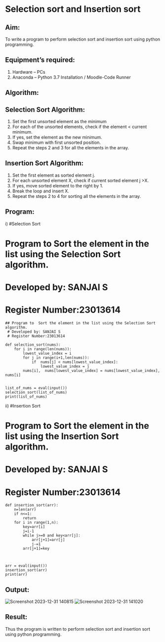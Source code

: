 # Selection sort and Insertion sort
## Aim:
To write a program to perform selection sort and insertion sort using python programming.
## Equipment’s required:
1.	Hardware – PCs
2.	Anaconda – Python 3.7 Installation / Moodle-Code Runner
## Algorithm:
## Selection Sort Algorithm:
1.	Set the first unsorted element as the minimum
2.	For each of the unsorted elements, check if the element < current minimum.
3.	If yes, set the element as the new minimum.
4.	Swap minimum with first unsorted position.
5.	Repeat the steps 2 and 3 for all the elements in the array.
## Insertion Sort Algorithm:
1.	Set the first element as sorted element j.
2.	For each unsorted element X, check if current sorted element j >X.
3.	If yes, move sorted element to the right by 1.
4.	Break the loop and insert X.
5.	Repeat the steps 2 to 4 for sorting all the elements in the array.
## Program:
i)	#Selection Sort
 # Program to  Sort the element in the list using the Selection Sort algorithm.
 # Developed by: SANJAI S
 # Register Number:23013614
```
## Program to  Sort the element in the list using the Selection Sort algorithm.
 # Developed by: SANJAI S
 # Register Number:23013614

def selection_sort(nums):
    for i in range(len(nums)):
        lowest_value_index = i
        for j in range(i+1,len(nums)):
            if  nums[j] < nums[lowest_value_index]:
                lowest_value_index = j
        nums[i],  nums[lowest_value_index] = nums[lowest_value_index], nums[i]        
        

list_of_nums = eval(input())
selection_sort(list_of_nums)
print(list_of_nums)
```
ii)	#Insertion Sort
 # Program to  Sort the element in the list using the Insertion Sort algorithm.
 # Developed by: SANJAI S
 # Register Number:23013614
```
def insertion_sort(arr):
    n=len(arr)
    if n<=1:
        return
    for i in range(1,n):
        key=arr[i]
        j=i-1
        while j>=0 and key<arr[j]:
            arr[j+1]=arr[j]
            j-=1
        arr[j+1]=key
    
    
    
arr = eval(input())
insertion_sort(arr)
print(arr)
```

## Output:
![Screenshot 2023-12-31 140815](https://github.com/Sanjaichitra/Sorting-Algorithm/assets/144870518/4ffe7515-1e4d-4b28-941b-cd73bca632bd)
![Screenshot 2023-12-31 141020](https://github.com/Sanjaichitra/Sorting-Algorithm/assets/144870518/dc573f7f-1b34-4377-a0b0-5c58b38c320f)


## Result:
Thus the program is written to perform selection sort and insertion sort using python programming.
